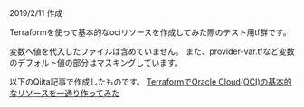 ﻿2019/2/11 作成

Terraformを使って基本的なociリソースを作成してみた際のテスト用tf群です。

変数へ値を代入したファイルは含めていません。
また、provider-var.tfなど変数のデフォルト値の部分はマスキングしています。

以下のQiita記事で作成したものです。
[TerraformでOracle Cloud(OCI)の基本的なリソースを一通り作ってみた](https://qiita.com/feifo/items/2ca1f8451fb7f74d77c5)


